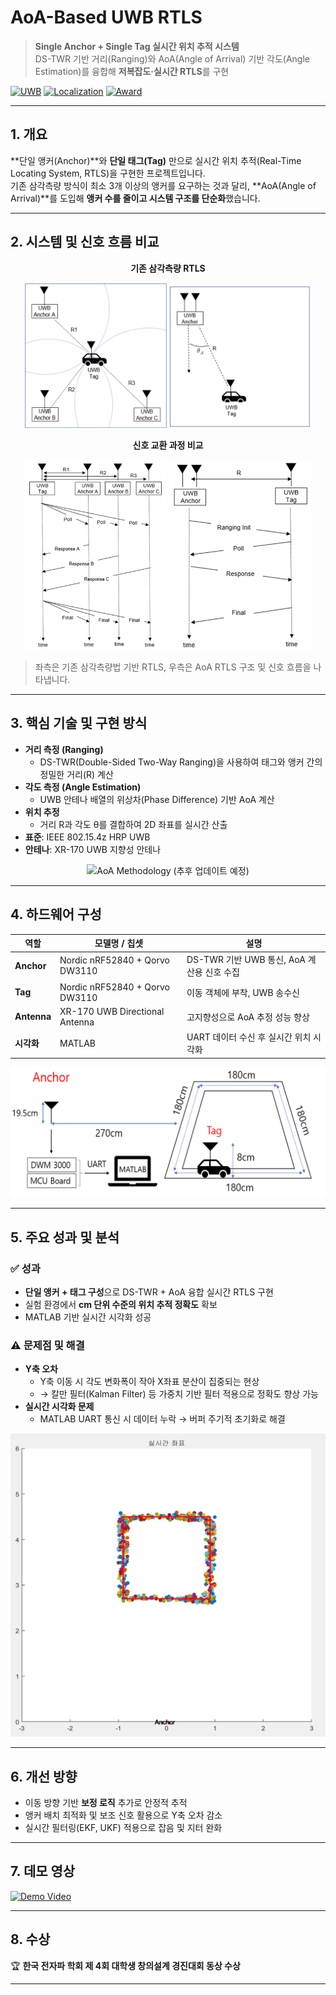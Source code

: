 # AoA-Based UWB RTLS

> **Single Anchor + Single Tag 실시간 위치 추적 시스템**  
> DS-TWR 기반 거리(Ranging)와 AoA(Angle of Arrival) 기반 각도(Angle Estimation)를 융합해 **저복잡도·실시간 RTLS**를 구현

[![UWB](https://img.shields.io/badge/UWB-IEEE%20802.15.4z-blue)]()
[![Localization](https://img.shields.io/badge/Localization-AoA-green)]()
[![Award](https://img.shields.io/badge/Award-전자파학회%20동상-orange)]()

---

## 1. 개요
**단일 앵커(Anchor)**와 **단일 태그(Tag)** 만으로 실시간 위치 추적(Real-Time Locating System, RTLS)을 구현한 프로젝트입니다.  
기존 삼각측량 방식이 최소 3개 이상의 앵커를 요구하는 것과 달리, **AoA(Angle of Arrival)**를 도입해 **앵커 수를 줄이고 시스템 구조를 단순화**했습니다.

---

## 2. 시스템 및 신호 흐름 비교

<p align="center">
  <strong>기존 삼각측량 RTLS</strong>
</p>

<p align="center">
  <img src="./TRI_CAR.png" width="45%" alt="기존 삼각측량 RTLS 시스템">
  <img src="./AOA_CAR.png" width="45%" alt="AoA RTLS 시스템">
</p>

<p align="center">
  <strong>신호 교환 과정 비교</strong>
</p>

<p align="center">
  <img src="./TRI_MSG.png" width="45%" alt="기존 RTLS 신호 흐름">
  <img src="./AOA_MSG.png" width="45%" alt="AoA RTLS 신호 흐름">
</p>

> 좌측은 기존 삼각측량법 기반 RTLS, 우측은 AoA RTLS 구조 및 신호 흐름을 나타냅니다.

---

## 3. 핵심 기술 및 구현 방식
- **거리 측정 (Ranging)**  
  - DS-TWR(Double-Sided Two-Way Ranging)을 사용하여 태그와 앵커 간의 정밀한 거리(R) 계산
- **각도 측정 (Angle Estimation)**  
  - UWB 안테나 배열의 위상차(Phase Difference) 기반 AoA 계산
- **위치 추정**  
  - 거리 R과 각도 θ를 결합하여 2D 좌표를 실시간 산출
- **표준**: IEEE 802.15.4z HRP UWB
- **안테나**: XR-170 UWB 지향성 안테나

<p align="center">
  <!-- AoA/DS-TWR 이론 및 신호 흐름 -->
  <img src="./docs/aoa_methodology.png" width="600" alt="AoA Methodology (추후 업데이트 예정)">
</p>

---

## 4. 하드웨어 구성

| 역할 | 모델명 / 칩셋 | 설명 |
|------|---------------|------|
| **Anchor** | Nordic nRF52840 + Qorvo DW3110 | DS-TWR 기반 UWB 통신, AoA 계산용 신호 수집 |
| **Tag** | Nordic nRF52840 + Qorvo DW3110 | 이동 객체에 부착, UWB 송수신 |
| **Antenna** | XR-170 UWB Directional Antenna | 고지향성으로 AoA 추정 성능 향상 |
| **시각화** | MATLAB | UART 데이터 수신 후 실시간 위치 시각화 |

<p align="center">
  <img src="./EXPERIMENT.png" width="600" alt="Hardware Setup and Experiment Environment">
</p>

---

## 5. 주요 성과 및 분석
### ✅ 성과
- **단일 앵커 + 태그 구성**으로 DS-TWR + AoA 융합 실시간 RTLS 구현
- 실험 환경에서 **cm 단위 수준의 위치 추적 정확도** 확보
- MATLAB 기반 실시간 시각화 성공

### ⚠️ 문제점 및 해결
- **Y축 오차**
  - Y축 이동 시 각도 변화폭이 작아 X좌표 분산이 집중되는 현상
  - → 칼만 필터(Kalman Filter) 등 가중치 기반 필터 적용으로 정확도 향상 가능
- **실시간 시각화 문제**
  - MATLAB UART 통신 시 데이터 누락 → 버퍼 주기적 초기화로 해결

<p align="center">
  <img src="./RESULT.png" width="600" alt="Experiment Results">
</p>

---

## 6. 개선 방향
- 이동 방향 기반 **보정 로직** 추가로 안정적 추적
- 앵커 배치 최적화 및 보조 신호 활용으로 Y축 오차 감소
- 실시간 필터링(EKF, UKF) 적용으로 잡음 및 지터 완화

---

## 7. 데모 영상
[![Demo Video](https://img.youtube.com/vi/SgOs7Dkw7NQ/0.jpg)](https://www.youtube.com/watch?v=SgOs7Dkw7NQ)

---

## 8. 수상
🏆 **한국 전자파 학회 제 4회 대학생 창의설계 경진대회 동상 수상**

---
